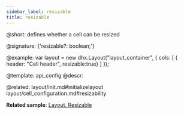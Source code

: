 ```yaml
---
sidebar_label: resizable
title: resizable
---          
```


@short: defines whether a cell can be resized

@signature: {'resizable?: boolean;'}

@example: 
var layout = new dhx.Layout("layout_container", {
    cols: [
      { header: "Cell header", resizable:true}
    ]
});


@template:	api_config
@descr: 

@related: layout/init.md#initializelayout
layout/cell_configuration.md#resizability

**Related sample**: [Layout. Resizable](https://snippet.dhtmlx.com/k2fj4nm0)